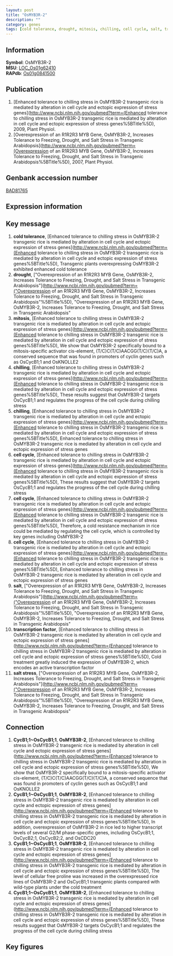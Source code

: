 ```yaml
---
layout: post
title: "OsMYB3R-2"
description: ""
category: genes
tags: [cold tolerance, drought, mitosis, chilling, cell cycle, salt, transcription factor, salt stress, Gene]
---
```


## Information
__Symbol__: OsMYB3R-2  
__MSU__: [LOC_Os01g62410](http://rice.plantbiology.msu.edu/cgi-bin/ORF_infopage.cgi?orf=LOC_Os01g62410)  
__RAPdb__: [Os01g0841500](http://rapdb.dna.affrc.go.jp/viewer/gbrowse_details/irgsp1?name=Os01g0841500)  

## Publication
1. [Enhanced tolerance to chilling stress in OsMYB3R-2 transgenic rice is mediated by alteration in cell cycle and ectopic expression of stress genes](http://www.ncbi.nlm.nih.gov/pubmed?term=(Enhanced tolerance to chilling stress in OsMYB3R-2 transgenic rice is mediated by alteration in cell cycle and ectopic expression of stress genes%5BTitle%5D), 2009, Plant Physiol.
2. [Overexpression of an R1R2R3 MYB Gene, OsMYB3R-2, Increases Tolerance to Freezing, Drought, and Salt Stress in Transgenic Arabidopsis](http://www.ncbi.nlm.nih.gov/pubmed?term=(Overexpression of an R1R2R3 MYB Gene, OsMYB3R-2, Increases Tolerance to Freezing, Drought, and Salt Stress in Transgenic Arabidopsis%5BTitle%5D), 2007, Plant Physiol.

## Genbank accession number
[BAD81765](http://www.ncbi.nlm.nih.gov/nuccore/BAD81765)

## Expression information

## Key message
1. __cold tolerance__, [Enhanced tolerance to chilling stress in OsMYB3R-2 transgenic rice is mediated by alteration in cell cycle and ectopic expression of stress genes](http://www.ncbi.nlm.nih.gov/pubmed?term=(Enhanced tolerance to chilling stress in OsMYB3R-2 transgenic rice is mediated by alteration in cell cycle and ectopic expression of stress genes%5BTitle%5D),  Transgenic plants overexpressing OsMYB3R-2 exhibited enhanced cold tolerance
2. __drought__, ["Overexpression of an R1R2R3 MYB Gene, OsMYB3R-2, Increases Tolerance to Freezing, Drought, and Salt Stress in Transgenic Arabidopsis"](http://www.ncbi.nlm.nih.gov/pubmed?term=("Overexpression of an R1R2R3 MYB Gene, OsMYB3R-2, Increases Tolerance to Freezing, Drought, and Salt Stress in Transgenic Arabidopsis"%5BTitle%5D), "Overexpression of an R1R2R3 MYB Gene, OsMYB3R-2, Increases Tolerance to Freezing, Drought, and Salt Stress in Transgenic Arabidopsis"
3. __mitosis__, [Enhanced tolerance to chilling stress in OsMYB3R-2 transgenic rice is mediated by alteration in cell cycle and ectopic expression of stress genes](http://www.ncbi.nlm.nih.gov/pubmed?term=(Enhanced tolerance to chilling stress in OsMYB3R-2 transgenic rice is mediated by alteration in cell cycle and ectopic expression of stress genes%5BTitle%5D),  We show that OsMYB3R-2 specifically bound to a mitosis-specific activator cis-element, (T/C)C(T/C)AACGG(T/C)(T/C)A, a conserved sequence that was found in promoters of cyclin genes such as OsCycB1;1 and OsKNOLLE2
4. __chilling__, [Enhanced tolerance to chilling stress in OsMYB3R-2 transgenic rice is mediated by alteration in cell cycle and ectopic expression of stress genes](http://www.ncbi.nlm.nih.gov/pubmed?term=(Enhanced tolerance to chilling stress in OsMYB3R-2 transgenic rice is mediated by alteration in cell cycle and ectopic expression of stress genes%5BTitle%5D),  These results suggest that OsMYB3R-2 targets OsCycB1;1 and regulates the progress of the cell cycle during chilling stress
5. __chilling__, [Enhanced tolerance to chilling stress in OsMYB3R-2 transgenic rice is mediated by alteration in cell cycle and ectopic expression of stress genes](http://www.ncbi.nlm.nih.gov/pubmed?term=(Enhanced tolerance to chilling stress in OsMYB3R-2 transgenic rice is mediated by alteration in cell cycle and ectopic expression of stress genes%5BTitle%5D), Enhanced tolerance to chilling stress in OsMYB3R-2 transgenic rice is mediated by alteration in cell cycle and ectopic expression of stress genes
6. __cell cycle__, [Enhanced tolerance to chilling stress in OsMYB3R-2 transgenic rice is mediated by alteration in cell cycle and ectopic expression of stress genes](http://www.ncbi.nlm.nih.gov/pubmed?term=(Enhanced tolerance to chilling stress in OsMYB3R-2 transgenic rice is mediated by alteration in cell cycle and ectopic expression of stress genes%5BTitle%5D),  These results suggest that OsMYB3R-2 targets OsCycB1;1 and regulates the progress of the cell cycle during chilling stress
7. __cell cycle__, [Enhanced tolerance to chilling stress in OsMYB3R-2 transgenic rice is mediated by alteration in cell cycle and ectopic expression of stress genes](http://www.ncbi.nlm.nih.gov/pubmed?term=(Enhanced tolerance to chilling stress in OsMYB3R-2 transgenic rice is mediated by alteration in cell cycle and ectopic expression of stress genes%5BTitle%5D),  Therefore, a cold resistance mechanism in rice could be mediated by regulating the cell cycle, which is controlled by key genes including OsMYB3R-2
8. __cell cycle__, [Enhanced tolerance to chilling stress in OsMYB3R-2 transgenic rice is mediated by alteration in cell cycle and ectopic expression of stress genes](http://www.ncbi.nlm.nih.gov/pubmed?term=(Enhanced tolerance to chilling stress in OsMYB3R-2 transgenic rice is mediated by alteration in cell cycle and ectopic expression of stress genes%5BTitle%5D), Enhanced tolerance to chilling stress in OsMYB3R-2 transgenic rice is mediated by alteration in cell cycle and ectopic expression of stress genes
9. __salt__, ["Overexpression of an R1R2R3 MYB Gene, OsMYB3R-2, Increases Tolerance to Freezing, Drought, and Salt Stress in Transgenic Arabidopsis"](http://www.ncbi.nlm.nih.gov/pubmed?term=("Overexpression of an R1R2R3 MYB Gene, OsMYB3R-2, Increases Tolerance to Freezing, Drought, and Salt Stress in Transgenic Arabidopsis"%5BTitle%5D), "Overexpression of an R1R2R3 MYB Gene, OsMYB3R-2, Increases Tolerance to Freezing, Drought, and Salt Stress in Transgenic Arabidopsis"
10. __transcription factor__, [Enhanced tolerance to chilling stress in OsMYB3R-2 transgenic rice is mediated by alteration in cell cycle and ectopic expression of stress genes](http://www.ncbi.nlm.nih.gov/pubmed?term=(Enhanced tolerance to chilling stress in OsMYB3R-2 transgenic rice is mediated by alteration in cell cycle and ectopic expression of stress genes%5BTitle%5D),  Cold treatment greatly induced the expression of OsMYB3R-2, which encodes an active transcription factor
11. __salt stress__, ["Overexpression of an R1R2R3 MYB Gene, OsMYB3R-2, Increases Tolerance to Freezing, Drought, and Salt Stress in Transgenic Arabidopsis"](http://www.ncbi.nlm.nih.gov/pubmed?term=("Overexpression of an R1R2R3 MYB Gene, OsMYB3R-2, Increases Tolerance to Freezing, Drought, and Salt Stress in Transgenic Arabidopsis"%5BTitle%5D), "Overexpression of an R1R2R3 MYB Gene, OsMYB3R-2, Increases Tolerance to Freezing, Drought, and Salt Stress in Transgenic Arabidopsis"

## Connection
1. __CycB1;1~OsCycB1;1__, __OsMYB3R-2__, [Enhanced tolerance to chilling stress in OsMYB3R-2 transgenic rice is mediated by alteration in cell cycle and ectopic expression of stress genes](http://www.ncbi.nlm.nih.gov/pubmed?term=(Enhanced tolerance to chilling stress in OsMYB3R-2 transgenic rice is mediated by alteration in cell cycle and ectopic expression of stress genes%5BTitle%5D),  We show that OsMYB3R-2 specifically bound to a mitosis-specific activator cis-element, (T/C)C(T/C)AACGG(T/C)(T/C)A, a conserved sequence that was found in promoters of cyclin genes such as OsCycB1;1 and OsKNOLLE2
2. __CycB1;1~OsCycB1;1__, __OsMYB3R-2__, [Enhanced tolerance to chilling stress in OsMYB3R-2 transgenic rice is mediated by alteration in cell cycle and ectopic expression of stress genes](http://www.ncbi.nlm.nih.gov/pubmed?term=(Enhanced tolerance to chilling stress in OsMYB3R-2 transgenic rice is mediated by alteration in cell cycle and ectopic expression of stress genes%5BTitle%5D),  In addition, overexpression of OsMYB3R-2 in rice led to higher transcript levels of several G2/M phase-specific genes, including OsCycB1;1, OsCycB2;1, OsCycB2;2, and OsCDC20
3. __CycB1;1~OsCycB1;1__, __OsMYB3R-2__, [Enhanced tolerance to chilling stress in OsMYB3R-2 transgenic rice is mediated by alteration in cell cycle and ectopic expression of stress genes](http://www.ncbi.nlm.nih.gov/pubmed?term=(Enhanced tolerance to chilling stress in OsMYB3R-2 transgenic rice is mediated by alteration in cell cycle and ectopic expression of stress genes%5BTitle%5D),  The level of cellular free proline was increased in the overexpressed rice lines of OsMYB3R-2 and OsCycB1;1 transgenic plants compared with wild-type plants under the cold treatment
4. __CycB1;1~OsCycB1;1__, __OsMYB3R-2__, [Enhanced tolerance to chilling stress in OsMYB3R-2 transgenic rice is mediated by alteration in cell cycle and ectopic expression of stress genes](http://www.ncbi.nlm.nih.gov/pubmed?term=(Enhanced tolerance to chilling stress in OsMYB3R-2 transgenic rice is mediated by alteration in cell cycle and ectopic expression of stress genes%5BTitle%5D),  These results suggest that OsMYB3R-2 targets OsCycB1;1 and regulates the progress of the cell cycle during chilling stress

## Key figures


